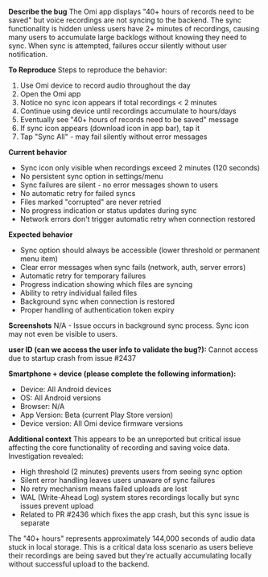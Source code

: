 **Describe the bug**
The Omi app displays "40+ hours of records need to be saved" but voice recordings are not syncing to the backend. The sync functionality is hidden unless users have 2+ minutes of recordings, causing many users to accumulate large backlogs without knowing they need to sync. When sync is attempted, failures occur silently without user notification.

**To Reproduce**
Steps to reproduce the behavior:
1. Use Omi device to record audio throughout the day
2. Open the Omi app
3. Notice no sync icon appears if total recordings < 2 minutes
4. Continue using device until recordings accumulate to hours/days
5. Eventually see "40+ hours of records need to be saved" message
6. If sync icon appears (download icon in app bar), tap it
7. Tap "Sync All" - may fail silently without error messages

**Current behavior**
- Sync icon only visible when recordings exceed 2 minutes (120 seconds)
- No persistent sync option in settings/menu
- Sync failures are silent - no error messages shown to users
- No automatic retry for failed syncs
- Files marked "corrupted" are never retried
- No progress indication or status updates during sync
- Network errors don't trigger automatic retry when connection restored

**Expected behavior**
- Sync option should always be accessible (lower threshold or permanent menu item)
- Clear error messages when sync fails (network, auth, server errors)
- Automatic retry for temporary failures
- Progress indication showing which files are syncing
- Ability to retry individual failed files
- Background sync when connection is restored
- Proper handling of authentication token expiry

**Screenshots**
N/A - Issue occurs in background sync process. Sync icon may not even be visible to users.

**user ID (can we access the user info to validate the bug?):**
Cannot access due to startup crash from issue #2437

**Smartphone + device (please complete the following information):**
 - Device: All Android devices
 - OS: All Android versions  
 - Browser: N/A
 - App Version: Beta (current Play Store version)
 - Device version: All Omi device firmware versions

**Additional context**
This appears to be an unreported but critical issue affecting the core functionality of recording and saving voice data. Investigation revealed:

- High threshold (2 minutes) prevents users from seeing sync option
- Silent error handling leaves users unaware of sync failures  
- No retry mechanism means failed uploads are lost
- WAL (Write-Ahead Log) system stores recordings locally but sync issues prevent upload
- Related to PR #2436 which fixes the app crash, but this sync issue is separate

The "40+ hours" represents approximately 144,000 seconds of audio data stuck in local storage. This is a critical data loss scenario as users believe their recordings are being saved but they're actually accumulating locally without successful upload to the backend.